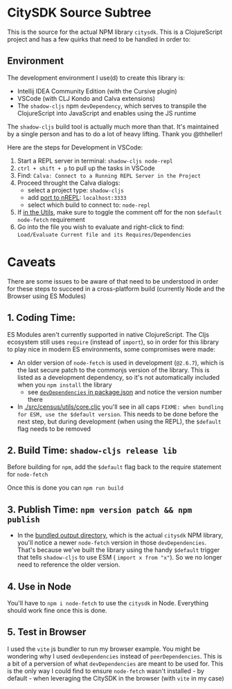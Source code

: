 # CitySDK Source Subtree

This is the source for the actual NPM library `citysdk`. This is a ClojureScript
project and has a few quirks that need to be handled in order to:

## Environment

The development environment I use(d) to create this library is:

-   Intellij IDEA Community Edition (with the Cursive plugin)
-   VSCode (with CLJ Kondo and Calva extensions)
-   The `shadow-cljs` npm `devDependency`, which serves to transpile the
    ClojureScript into JavaScript and enables using the JS runtime

The `shadow-cljs` build tool is actually much more than that. It's maintained by
a single person and has to do a lot of heavy lifting. Thank you @thheller!

Here are the steps for Development in VSCode:

1. Start a REPL server in terminal: `shadow-cljs node-repl`
2. `ctrl + shift + p` to pull up the tasks in VSCode
3. Find: `Calva: Connect to a Running REPL Server in the Project`
4. Proceed throught the Calva dialogs:
    - select a project type: `shadow-cljs`
    - add [port to nREPL](.nrepl-port): `localhost:3333`
    - select which build to connect to: `node-repl`
5. If [in the Utils](./src/census/utils/core.cljc#L12), make sure to toggle the
   comment off for the non `$default` `node-fetch` requirement
6. Go into the file you wish to evaluate and right-click to find: `Load/Evaluate Current file and its Requires/Dependencies`

# Caveats

There are some issues to be aware of that need to be understood in order for
these steps to succeed in a cross-platform build (currently Node and the Browser
using ES Modules)

## 1. Coding Time:

ES Modules aren't currently supported in native ClojureScript. The Cljs
ecosystem still uses `require` (instead of `import`), so in order for this
library to play nice in modern ES environments, some compromises were made:

-   An older version of `node-fetch` is used in development (`@2.6.7`), which is
    the last secure patch to the commonjs version of the library. This is listed
    as a development dependency, so it's not automatically included when you
    `npm install` the library
    -   see [`devDependencies` in package.json](./package.json#L31) and notice
        the version number there
-   In [./src/census/utils/core.cljc](./src/census/utils/core.cljc#L12) you'll see
    in all caps `FIXME: when bundling for ESM, use the $default version`. This
    needs to be done before the next step, but during development (when using the
    REPL), the `$default` flag needs to be removed

## 2. Build Time: `shadow-cljs release lib`

Before building for `npm`, add the `$default` flag back to the require statement
for `node-fetch`

Once this is done you can `npm run build`

## 3. Publish Time: `npm version patch && npm publish`

-   In the [bundled output directory](./public/census/package.json), which is
    the actual `citysdk` NPM library, you'll notice a newer `node-fetch` version
    in those `devDependencies`. That's because we've built the library using
    the handy `$default` trigger that tells `shadow-cljs` to use ESM ( `import x from "x"`). So we no longer need to reference the older version.

## 4. Use in Node

You'll have to `npm i node-fetch` to use the `citysdk` in Node. Everything
should work fine once this is done.

## 5. Test in Browser

I used the `vite` js bundler to run my browser example. You might be wondering
why I used `devDependencies` instead of `peerDependencies`. This is a bit of a
perversion of what `devDependencies` are meant to be used for. This is the only
way I could find to ensure `node-fetch` wasn't installed - by default - when
leveraging the CitySDK in the browser (with `vite` in my case)
